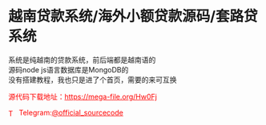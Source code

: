 # 越南贷款系统/海外小额贷款源码/套路贷系统

系统是纯越南的贷款系统，前后端都是越南语的<br>源码node js语言数据库是MongoDB的<br>没有搭建教程，我也只是进了个首页，需要的来可互换<br>


<p style="color: red;">源代码下载地址：<a href="https://mega-file.org/Hw0Fj" style="color: red;">https://mega-file.org/Hw0Fj</a></p><p style="color: red;"><img src="https://cdn-icons-png.flaticon.com/512/2111/2111646.png" alt="Telegram Icon" style="width: 16px; vertical-align: middle; margin-right: 5px;">Telegram:<a href="https://t.me/official_sourcecode" style="color: red;">@official_sourcecode</a></p>